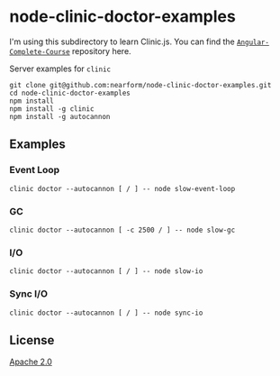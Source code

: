 # node-clinic-doctor-examples

I'm using this subdirectory to learn Clinic.js. You can find the [`Angular-Complete-Course`](https://github.com/ZeroaNinea/Angular-Complete-Course/tree/main/jasmine-karma-documentation) repository here.

Server examples for `clinic`

```
git clone git@github.com:nearform/node-clinic-doctor-examples.git
cd node-clinic-doctor-examples
npm install
npm install -g clinic
npm install -g autocannon
```

## Examples

### Event Loop

```
clinic doctor --autocannon [ / ] -- node slow-event-loop
```

### GC

```
clinic doctor --autocannon [ -c 2500 / ] -- node slow-gc
```

### I/O

```
clinic doctor --autocannon [ / ] -- node slow-io
```

### Sync I/O

```
clinic doctor --autocannon [ / ] -- node sync-io
```

## License

[Apache 2.0](<https://tldrlegal.com/license/apache-license-2.0-(apache-2.0)>)
